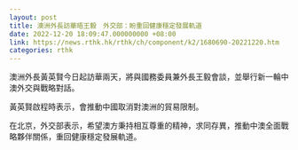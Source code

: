 ```yaml
---
layout: post
title: 澳洲外長訪華晤王毅　外交部：盼重回健康穩定發展軌道
date: 2022-12-20 18:09:47.000000000 +08:00
link: https://news.rthk.hk/rthk/ch/component/k2/1680690-20221220.htm
categories: rthk
---
```


澳洲外長黃英賢今日起訪華兩天，將與國務委員兼外長王毅會談，並舉行新一輪中澳外交與戰略對話。

黃英賢啟程時表示，會推動中國取消對澳洲的貿易限制。

在北京，外交部表示，希望澳方秉持相互尊重的精神，求同存異，推動中澳全面戰略夥伴關係，重回健康穩定發展軌道。
